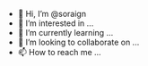 - 👋 Hi, I’m @soraign
- 👀 I’m interested in ...
- 🌱 I’m currently learning ...
- 💞️ I’m looking to collaborate on ...
- 📫 How to reach me ...

<!---
soraign/soraign is a ✨ special ✨ repository because its `README.md` (this file) appears on your GitHub profile.
You can click the Preview link to take a look at your changes.
--->
